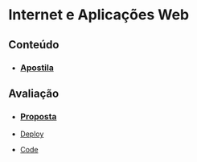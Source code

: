 # Internet e Aplicações Web

## Conteúdo

- ### [Apostila](/primeiro-periodo/iaw/TDS_-_ProgramacaoWebFrontEnd__2023.2__Slides_HTML_CSS-2f6d118ba6f04f53_tFzGcxd.pdf)

## Avaliação

- ### [Proposta](/primeiro-periodo/iaw/TDS_-_Internet_e_Aplicações_Web_-_Avaliacao_-_HTML-e1234e7b76894a4a96f_OSoM7KJ.pdf) 
- [Deploy](https://site-tds.vercel.app/)

- [Code](https://github.com/davidsousadev/avaliacao-iaw-tds-ifpi)
